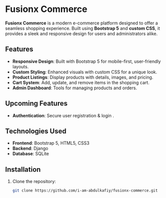# Fusionx Commerce  

**Fusionx Commerce** is a modern e-commerce platform designed to offer a seamless shopping experience. Built using **Bootstrap 5** and **custom CSS**, it provides a sleek and responsive design for users and administrators alike.  

## Features  
- **Responsive Design**: Built with Bootstrap 5 for mobile-first, user-friendly layouts.  
- **Custom Styling**: Enhanced visuals with custom CSS for a unique look.  
- **Product Listings**: Display products with details, images, and pricing.  
- **Cart System**: Add, update, and remove items in the shopping cart.  
- **Admin Dashboard**: Tools for managing products and orders.  

## Upcoming Features  
- **Authentication**: Secure user registration & login .  

## Technologies Used  
- **Frontend**: Bootstrap 5, HTML5, CSS3  
- **Backend**: Django  
- **Database**: SQLite  

## Installation  
1. Clone the repository:  
   ```bash  
   git clone https://github.com/i-am-abdulkafiy/fusionx-commerce.git  
